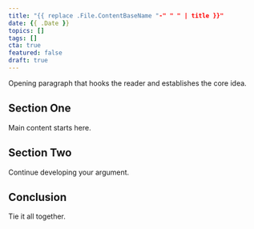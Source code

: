 ```yaml
---
title: "{{ replace .File.ContentBaseName "-" " " | title }}"
date: {{ .Date }}
topics: []
tags: []
cta: true
featured: false
draft: true
---
```


Opening paragraph that hooks the reader and establishes the core idea.

<!--more-->

## Section One

Main content starts here.

## Section Two

Continue developing your argument.

## Conclusion

Tie it all together.
